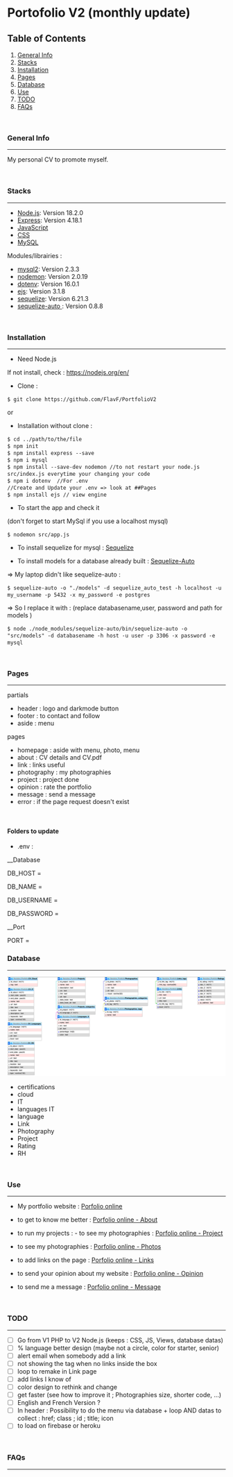 # Portofolio V2 (monthly update)
## Table of Contents

1. [General Info](#general-info)
2. [Stacks](#stacks)
3. [Installation](#installation)
4. [Pages](#pages)
5. [Database](#database)
6. [Use](#use)
7. [TODO](#todo)
8. [FAQs](#faqs)

<br/>

### General Info

---

My personal CV to promote myself.

<br/>

### Stacks

---
- [Node.js](https://nodejs.org/en/): Version 18.2.0
- [Express](https://expressjs.com/): Version 4.18.1
- [JavaScript]()
- [CSS]()
- [MySQL](https://www.mysql.com/)

Modules/librairies :
- [mysql2](https://www.npmjs.com/package/mysql2): Version 2.3.3
- [nodemon](https://www.npmjs.com/package/nodemon): Version 2.0.19 
- [dotenv](https://www.npmjs.com/package/dotenv): Version 16.0.1
- [ejs](https://www.npmjs.com/package/ejs): Version 3.1.8
- [sequelize](https://sequelize.org): Version 6.21.3
- [sequelize-auto ](https://github.com/sequelize/sequelize-auto): Version 0.8.8


<br/>

### Installation

---
- Need Node.js

If not install, check : https://nodejs.org/en/

- Clone :
```
$ git clone https://github.com/FlavF/PortfolioV2
```

or

- Installation without clone :

```
$ cd ../path/to/the/file
$ npm init
$ npm install express --save
$ npm i mysql
$ npm install --save-dev nodemon //to not restart your node.js src/index.js everytime your changing your code
$ npm i dotenv  //For .env
//Create and Update your .env => look at ##Pages 
$ npm install ejs // view engine

```

- To start the app and check it

(don't forget to start MySql if you use a localhost mysql)

``` 
$ nodemon src/app.js
```

- To install sequelize for mysql :
[Sequelize](https://sequelize.org/docs/v6/getting-started/)

- To install models for a database already built :
[Sequelize-Auto](https://github.com/sequelize/sequelize-auto)

=> My laptop didn't like sequelize-auto : 
```
$ sequelize-auto -o "./models" -d sequelize_auto_test -h localhost -u my_username -p 5432 -x my_password -e postgres
```

=> So I replace it with : 
(replace databasename,user, password and path for models )

```
$ node ./node_modules/sequelize-auto/bin/sequelize-auto -o "src/models" -d databasename -h host -u user -p 3306 -x password -e mysql
```




<br/>

### Pages

---
partials
- header : logo and darkmode button
- footer : to contact and follow
- aside : menu

pages
- homepage : aside with menu, photo, menu
- about : CV details and CV.pdf
- link : links useful
- photography : my photographies
- project : project done
- opinion : rate the portfolio
- message : send a message
- error : if the page request doesn't exist

<br/>

#### Folders to update

- .env :

__Database

DB_HOST =

DB_NAME =

DB_USERNAME =

DB_PASSWORD =

__Port 

PORT = 

### Database
---

![Image text](DatabasePortfolio.png)
- certifications
- cloud
- IT
- languages IT
- language
- Link
- Photography
- Project
- Rating
- RH

<br/>

### Use

---
- My portfolio website : [Porfolio online ](https://flavproject.000webhostapp.com/CVPortfolio)

- to get to know me better : [Porfolio online - About](https://flavproject.000webhostapp.com/CVPortfolio/about)

- to run my projects : - to see my photographies : [Porfolio online - Project](https://flavproject.000webhostapp.com/CVPortfolio/project)

- to see my photographies : [Porfolio online - Photos](https://flavproject.000webhostapp.com/CVPortfolio/photography)

- to add links on the page : [Porfolio online - Links](https://flavproject.000webhostapp.com/CVPortfolio/link)

- to send your opinion about my website : [Porfolio online - Opinion](https://flavproject.000webhostapp.com/CVPortfolio/opinion)

- to send me a message : [Porfolio online - Message](https://flavproject.000webhostapp.com/CVPortfolio/message)


<br/>

### TODO

---
- [ ] Go from V1 PHP to V2 Node.js (keeps : CSS, JS, Views, database datas)
- [ ] % language better design (maybe not a circle, color for starter, senior)
- [ ] alert email when somebody add a link
- [ ] not showing the tag when no links inside the box
- [ ] loop to remake in Link page
- [ ] add links I know of
- [ ] color design to rethink and change
- [ ] get faster (see how to improve it ; Photographies size, shorter code, ...)
- [ ] English and French Version ?
- [ ] In header : Possibility to do the menu via database + loop AND datas to collect : href; class ; id ; title; icon
- [ ] to load on firebase or heroku

<br/>

### FAQs

---




